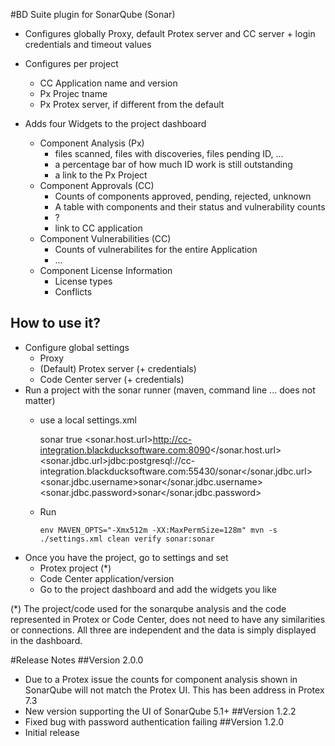 #BD Suite plugin for SonarQube (Sonar)

* Configures globally Proxy, default Protex server and CC server + login credentials and timeout values

* Configures per project
    * CC Application name and version
    * Px Projec tname
    * Px Protex server, if different from the default
* Adds four Widgets to the project dashboard
	* Component Analysis (Px)
		* files scanned, files with discoveries, files pending ID, ...
		* a percentage bar of how much ID work is still outstanding
		* a link to the Px Project
	* Component Approvals (CC)
		* Counts of components approved, pending, rejected, unknown
		* A table with components and their status and vulnerability counts
		* ?
		* link to CC application
	* Component Vulnerabilities (CC)
		* Counts of vulnerabilites for the entire Application
		* ...
	* Component License Information
		* License types
		* Conflicts
		
		
## How to use it?
* Configure global settings
	* Proxy
	* (Default) Protex server (+ credentials)
	* Code Center server (+ credentials)
* Run a project with the sonar runner (maven, command line ... does not matter)
	* use a local settings.xml
	
		<settings xmlns="http://maven.apache.org/SETTINGS/1.0.0"
          xmlns:xsi="http://www.w3.org/2001/XMLSchema-instance"
          xsi:schemaLocation="http://maven.apache.org/SETTINGS/1.0.0
                              http://maven.apache.org/xsd/settings-1.0.0.xsd">
          <localRepository/>
          <interactiveMode/>
          <usePluginRegistry/>
          <offline/>
          <pluginGroups/>
          <servers/>
          <mirrors/>
          <proxies/>
    	  <profiles>
            <profile>
               <id>sonar</id>
               <activation>
                 <activeByDefault>true</activeByDefault>
               </activation>
               <properties>
                 <!-- Optional URL to server. Default value is http://localhost:9000 -->
                 <sonar.host.url>http://cc-integration.blackducksoftware.com:8090</sonar.host.url>
                 <sonar.jdbc.url>jdbc:postgresql://cc-integration.blackducksoftware.com:55430/sonar</sonar.jdbc.url>
                 <sonar.jdbc.username>sonar</sonar.jdbc.username>
                 <sonar.jdbc.password>sonar</sonar.jdbc.password>
               </properties>
             </profile>
          </profiles>
          <activeProfiles/>
		</settings>
		
  * Run
	
		env MAVEN_OPTS="-Xmx512m -XX:MaxPermSize=128m" mvn -s ./settings.xml clean verify sonar:sonar
		
* Once you have the project, go to settings and set
	* Protex project (*)
	* Code Center application/version
	* Go to the project dashboard and add the widgets you like
	
	
(*) The project/code used for the sonarqube analysis and the code represented in Protex or Code Center, does not need to have any similarities or connections. All three are independent and the data is simply displayed in the dashboard.

#Release Notes
##Version 2.0.0
* Due to a Protex issue the counts for component analysis shown in SonarQube will not match the Protex UI.  This has been address in Protex 7.3
* New version supporting the UI of SonarQube 5.1+
##Version 1.2.2
* Fixed bug with password authentication failing
##Version 1.2.0
* Initial release